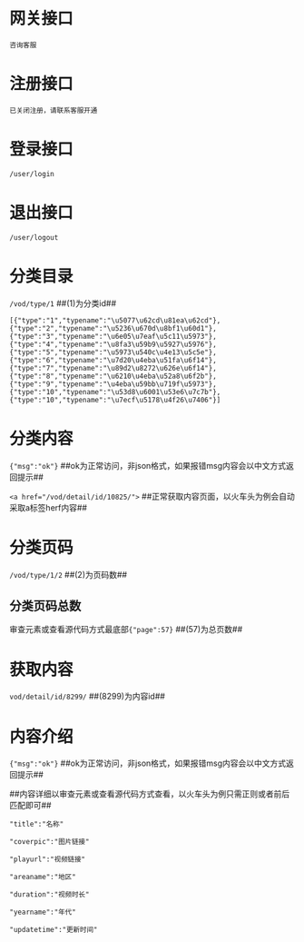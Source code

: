 # 网关接口
``咨询客服``
# 注册接口
``已关闭注册，请联系客服开通``
# 登录接口
``/user/login``
# 退出接口
``/user/logout``
# 分类目录
``/vod/type/1`` ##(1)为分类id##

``
[{"type":"1","typename":"\u5077\u62cd\u81ea\u62cd"},{"type":"2","typename":"\u5236\u670d\u8bf1\u60d1"},
{"type":"3","typename":"\u6e05\u7eaf\u5c11\u5973"},{"type":"4","typename":"\u8fa3\u59b9\u5927\u5976"},
{"type":"5","typename":"\u5973\u540c\u4e13\u5c5e"},{"type":"6","typename":"\u7d20\u4eba\u51fa\u6f14"},
{"type":"7","typename":"\u89d2\u8272\u626e\u6f14"},{"type":"8","typename":"\u6210\u4eba\u52a8\u6f2b"},
{"type":"9","typename":"\u4eba\u59bb\u719f\u5973"},{"type":"10","typename":"\u53d8\u6001\u53e6\u7c7b"},
{"type":"10","typename":"\u7ecf\u5178\u4f26\u7406"}]
``
# 分类内容
``{"msg":"ok"}`` ##ok为正常访问，非json格式，如果报错msg内容会以中文方式返回提示##

``<a href="/vod/detail/id/10825/">`` ##正常获取内容页面，以火车头为例会自动采取a标签herf内容##
# 分类页码
``/vod/type/1/2`` ##(2)为页码数##
## 分类页码总数

审查元素或查看源代码方式最底部``{"page":57}`` ##(57)为总页数##

# 获取内容
``vod/detail/id/8299/`` ##(8299)为内容id##
# 内容介绍
``{"msg":"ok"}`` ##ok为正常访问，非json格式，如果报错msg内容会以中文方式返回提示##

##内容详细以审查元素或查看源代码方式查看，以火车头为例只需正则或者前后匹配即可##


``
"title":"名称"
``

``
"coverpic":"图片链接"
``

``
"playurl":"视频链接"
``

``
"areaname":"地区"
``

``
"duration":"视频时长"
``

``
"yearname":"年代"
``

``
"updatetime":"更新时间"
``
